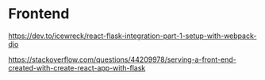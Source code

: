 # Frontend
https://dev.to/icewreck/react-flask-integration-part-1-setup-with-webpack-djo

https://stackoverflow.com/questions/44209978/serving-a-front-end-created-with-create-react-app-with-flask